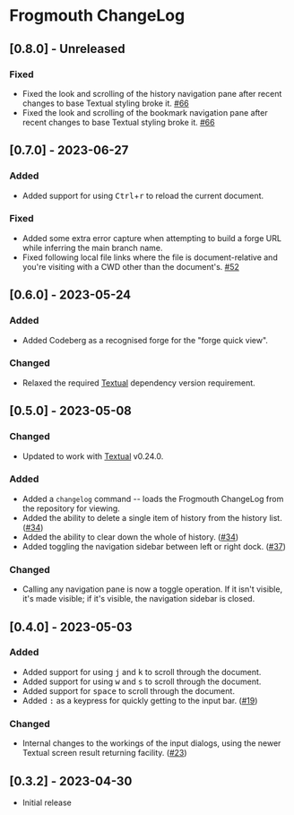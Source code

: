 # Frogmouth ChangeLog

## [0.8.0] - Unreleased

### Fixed

- Fixed the look and scrolling of the history navigation pane after recent
  changes to base Textual styling broke it.
  [#66](https://github.com/Textualize/frogmouth/issues/66)
- Fixed the look and scrolling of the bookmark navigation pane after recent
  changes to base Textual styling broke it.
  [#66](https://github.com/Textualize/frogmouth/issues/66)

## [0.7.0] - 2023-06-27

### Added

- Added support for using <kbd>Ctrl</kbd>+<kbd>r</kbd> to reload the current
  document.

### Fixed

- Added some extra error capture when attempting to build a forge URL while
  inferring the main branch name.
- Fixed following local file links where the file is document-relative and
  you're visiting with a CWD other than the document's.
  [#52](https://github.com/Textualize/frogmouth/issues/52)

## [0.6.0] - 2023-05-24

### Added

- Added Codeberg as a recognised forge for the "forge quick view".

### Changed

- Relaxed the required [Textual](https://github.com/Textualize/textual)
  dependency version requirement.

## [0.5.0] - 2023-05-08

### Changed

- Updated to work with [Textual](https://github.com/Textualize/textual) v0.24.0.

### Added

- Added a `changelog` command -- loads the Frogmouth ChangeLog from the
  repository for viewing.
- Added the ability to delete a single item of history from the history
  list. ([#34](https://github.com/Textualize/frogmouth/pull/34))
- Added the ability to clear down the whole of history.
  ([#34](https://github.com/Textualize/frogmouth/pull/34))
- Added toggling the navigation sidebar between left or right dock.
  ([#37](https://github.com/Textualize/frogmouth/pull/37))

### Changed

- Calling any navigation pane is now a toggle operation. If it isn't
  visible, it's made visible; if it's visible, the navigation sidebar is
  closed.

## [0.4.0] - 2023-05-03

### Added

- Added support for using <kbd>j</kbd> and <kbd>k</kbd> to scroll through
  the document.
- Added support for using <kbd>w</kbd> and <kbd>s</kbd> to scroll through the document.
- Added support for <kbd>space</kbd> to scroll through the document.
- Added <kbd>:</kbd> as a keypress for quickly getting to the input bar.
  ([#19](https://github.com/Textualize/frogmouth/pull/19))

### Changed

- Internal changes to the workings of the input dialogs, using the newer
  Textual screen result returning facility.
  ([#23](https://github.com/Textualize/frogmouth/pull/23))

## [0.3.2] - 2023-04-30

- Initial release
